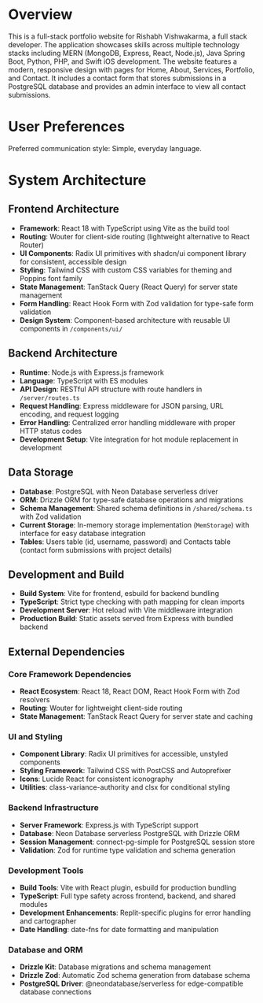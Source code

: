 # Overview

This is a full-stack portfolio website for Rishabh Vishwakarma, a full stack developer. The application showcases skills across multiple technology stacks including MERN (MongoDB, Express, React, Node.js), Java Spring Boot, Python, PHP, and Swift iOS development. The website features a modern, responsive design with pages for Home, About, Services, Portfolio, and Contact. It includes a contact form that stores submissions in a PostgreSQL database and provides an admin interface to view all contact submissions.

# User Preferences

Preferred communication style: Simple, everyday language.

# System Architecture

## Frontend Architecture
- **Framework**: React 18 with TypeScript using Vite as the build tool
- **Routing**: Wouter for client-side routing (lightweight alternative to React Router)
- **UI Components**: Radix UI primitives with shadcn/ui component library for consistent, accessible design
- **Styling**: Tailwind CSS with custom CSS variables for theming and Poppins font family
- **State Management**: TanStack Query (React Query) for server state management
- **Form Handling**: React Hook Form with Zod validation for type-safe form validation
- **Design System**: Component-based architecture with reusable UI components in `/components/ui/`

## Backend Architecture
- **Runtime**: Node.js with Express.js framework
- **Language**: TypeScript with ES modules
- **API Design**: RESTful API structure with route handlers in `/server/routes.ts`
- **Request Handling**: Express middleware for JSON parsing, URL encoding, and request logging
- **Error Handling**: Centralized error handling middleware with proper HTTP status codes
- **Development Setup**: Vite integration for hot module replacement in development

## Data Storage
- **Database**: PostgreSQL with Neon Database serverless driver
- **ORM**: Drizzle ORM for type-safe database operations and migrations
- **Schema Management**: Shared schema definitions in `/shared/schema.ts` with Zod validation
- **Current Storage**: In-memory storage implementation (`MemStorage`) with interface for easy database integration
- **Tables**: Users table (id, username, password) and Contacts table (contact form submissions with project details)

## Development and Build
- **Build System**: Vite for frontend, esbuild for backend bundling
- **TypeScript**: Strict type checking with path mapping for clean imports
- **Development Server**: Hot reload with Vite middleware integration
- **Production Build**: Static assets served from Express with bundled backend

## External Dependencies

### Core Framework Dependencies
- **React Ecosystem**: React 18, React DOM, React Hook Form with Zod resolvers
- **Routing**: Wouter for lightweight client-side routing
- **State Management**: TanStack React Query for server state and caching

### UI and Styling
- **Component Library**: Radix UI primitives for accessible, unstyled components
- **Styling Framework**: Tailwind CSS with PostCSS and Autoprefixer
- **Icons**: Lucide React for consistent iconography
- **Utilities**: class-variance-authority and clsx for conditional styling

### Backend Infrastructure
- **Server Framework**: Express.js with TypeScript support
- **Database**: Neon Database serverless PostgreSQL with Drizzle ORM
- **Session Management**: connect-pg-simple for PostgreSQL session store
- **Validation**: Zod for runtime type validation and schema generation

### Development Tools
- **Build Tools**: Vite with React plugin, esbuild for production bundling
- **TypeScript**: Full type safety across frontend, backend, and shared modules
- **Development Enhancements**: Replit-specific plugins for error handling and cartographer
- **Date Handling**: date-fns for date formatting and manipulation

### Database and ORM
- **Drizzle Kit**: Database migrations and schema management
- **Drizzle Zod**: Automatic Zod schema generation from database schema
- **PostgreSQL Driver**: @neondatabase/serverless for edge-compatible database connections